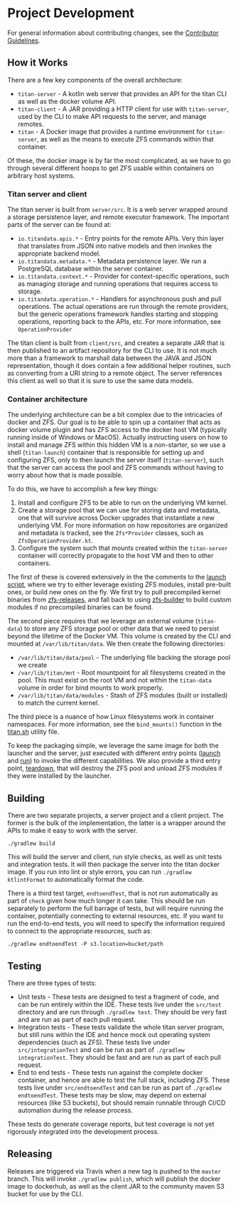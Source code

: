 # Project Development

For general information about contributing changes, see the
[Contributor Guidelines](https://github.com/titan-data/.github/blob/master/CONTRIBUTING.md).

## How it Works

There are a few key components of the overall architecture:

  * `titan-server` - A kotlin web server that provides an API for the titan CLI as well as the 
     docker volume API.
  * `titan-client` - A JAR providing a HTTP client for use with `titan-server`, used by the CLI to
     make API requests to the server, and manage remotes.
  * `titan` - A Docker image that provides a runtime environment for `titan-server`, as well as
     the means to execute ZFS commands within that container.
      
Of these, the docker image is by far the most complicated, as we have to go through several
different hoops to get ZFS usable within containers on arbitrary host systems.

### Titan server and client

The titan server is built from `server/src`. It is a web server wrapped around a storage
persistence layer, and remote executor framework. The important parts of the server can be
found at:

  * `io.titandata.apis.*` - Entry points for the remote APIs. Very thin layer that translates
    from JSON into native models and then invokes the appropriate backend model.
  * `io.titandata.metadata.*` - Metadata persistence layer. We run a PostgreSQL database within
    the server container.
  * `io.titandata.context.*` - Provider for context-specific operations, such as managing storage
    and running operations that requires access to storage.
  * `io.titandata.operation.*` - Handlers for asynchronous push and pull operations. The actual
    operations are run through the remote providers, but the generic operations framework handles
    starting and stopping operations, reporting back to the APIs, etc. For more information,
    see `OperationProvider`
  
The titan client is built from `client/src`, and creates a separate JAR that is then published
to an artifact repository for the CLI to use. It is not much more than a framework to marshall
data between the JAVA and JSON representation, though it does contain a few additional helper
routines, such as converting from a URI string to a remote object. The server references this
client as well so that it is sure to use the same data models.

### Container architecture

The underlying architecture can be a bit complex due to the intricacies of docker and ZFS. Our goal is
to be able to spin up a container that acts as docker volume plugin and has ZFS access to the docker host
VM (typically running inside of Windows or MacOS). Actually instructing users on how to install and
manage ZFS within this hidden VM is a non-starter, so we use a shell (`titan-launch`) container that
is responsible for setting up and configuring ZFS, only to then launch the server itself
(`titan-server`), such that the server can access the pool and ZFS commands without having to worry
about how that is made possible.

To do this, we have to accomplish a few key things:

  1. Install and configure ZFS to be able to run on the underlying VM kernel.
  2. Create a storage pool that we can use for storing data and metadata, one that will survive
     across Docker upgrades that instantiate a new underlying VM. For more information on how repositories are
     organized and metadata is tracked, see the `Zfs*Provider` classes, such as `ZfsOperationProvider.kt`.
  3. Configure the system such that mounts created within the `titan-server` container will
     correctly propagate to the host VM and then to other containers.
    
The first of these is covered extensively in the the comments to the
[launch script](server/src/scripts/launch), where we try to either leverage existing ZFS modules,
install pre-built ones, or build new ones on the fly. We first try to pull precompiled kernel binaries from
[zfs-releases](https://github.com/titan-data/zfs-releases), and fall back to using
[zfs-builder](https://github.com/titan-data/zfs-builder) to build custom modules if no
precompiled binaries can be found.

The second piece requires that we leverage an external volume (`titan-data`) to store any ZFS
storage pool or other data that we need to persist beyond the lifetime of the Docker VM. This
volume is created by the CLI and mounted at `/var/lib/titan/data`. We then create the following
directories:

   * `/var/lib/titan/data/pool` - The underlying file backing the storage pool we create
   * `/var/lib/titan/mnt` - Root mountpoint for all filesystems created in the pool. This must
     exist on the root VM and not within the `titan-data` volume in order for bind mounts to 
     work properly.
   * `/var/lib/titan/data/modules` - Stash of ZFS modules (built or installed) to match the current
     kernel.

The third piece is a nuance of how Linux filesystems work in container namespaces. For more
information, see the `bind_mounts()` function in the [titan.sh](server/src/scripts/titan.sh)
utility file.

To keep the packaging simple, we leverage the same image for both the launcher and the server,
just executed with different entry points ([launch](server/src/scripts/launch)
and [run](server/src/scripts/run)) to invoke the different capabilities. We also provide a third
entry point, [teardown](server/src/scripts/teardown), that will destroy the ZFS pool and unload
ZFS modules if they were installed by the launcher.


## Building

There are two separate projects, a server project and a client project. The former is the bulk of
the implementation, the latter is a wrapper around the APIs to make it easy to work with the
server.

```
./gradlew build
```

This will build the server and client, run style checks, as well as unit tests and integration tests. It will
then package the server into the titan docker image. If you run into lint or style errors, you can run
`./gradlew ktlintFormat` to automatically format the code.

There is a third test target,
`endtoendTest`, that is not run automatically as part of `check` given how much longer it
can take. This should be run separately to perform the full barrage of tests, but will require
running the container, potentially connecting to external resources, etc. If you want to run the
end-to-end tests, you will need to specify the information required to connect to the appropriate
resources, such as:

```
./gradlew endtoendTest -P s3.location=bucket/path
```

## Testing

There are three types of tests:

  * Unit tests - These tests are designed to test a fragment of code, and can be run entirely within the IDE. These
    tests live under the `src/test` directory and are run through `./gradlew test`. They should be very fast and
    are run as part of each pull request.
  * Integration tests - These tests validate the whole titan server program, but still runs within the IDE and
    hence mock out operating system dependencies (such as ZFS). These tests live under `src/integrationTest` and
    can be run as part of `./gradlew integrationTest`. They should be fast and are run as part of each pull
    request.
  * End to end tests - These tests run against the complete docker container, and hence are able to test the full
    stack, including ZFS. These tests live under `src/endtoendTest` and can be run as part of
    `./gradlew endtoendTest`. These tests may be slow, may depend on external resources (like S3 buckets), but
    should remain runnable through CI/CD automation during the release process.
    
These tests do generate coverage reports, but test coverage is not yet rigorously integrated into the development
process.

## Releasing

Releases are triggered via Travis when a new tag is pushed to the `master` branch. This will invoke `./gradlew publish`, 
which will publish the docker image to dockerhub, as well as the client JAR to the community maven S3 bucket for
use by the CLI.

